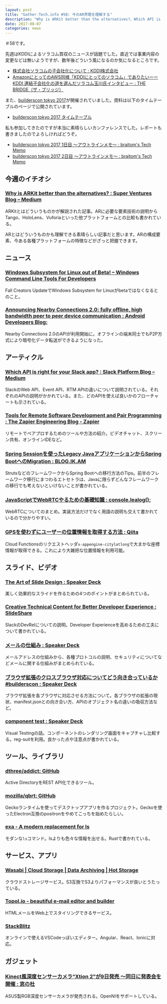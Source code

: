 ```yaml
---
layout: post
title: "Gather-Tech.info #58: 今のAR界隈を理解する"
description: "Why is ARKit better than the alternatives?、Which API is right for your Slack app? など"
date: 2017-08-07
categories: news
---
```


＃58です。

先週はKDDIによるソラコム買収のニュースが話題でした。直近では事業内容の変更などは無いようですが、数年後どういう風になるのか気になるところです。

- [株式会社ソラコムの子会社化について : KDDI株式会社](http://news.kddi.com/kddi/corporate/newsrelease/2017/08/02/2607.html)
- [AmazonにとってのAWS同様「KDDIにとってのソラコム」でありたいーーKDDI 連結子会社化の道を選んだソラコム玉川氏インタビュー : THE BRIDGE（ザ・ブリッジ）](http://thebridge.jp/2017/08/interview-with-ken-tamagawa-soracom)

また、[builderscon tokyo 2017](https://builderscon.io/tokyo/2017)が開催されていました。資料は以下のタイムテーブルのページで公開されています。

- [builderscon tokyo 2017 タイムテーブル](https://builderscon.io/tokyo/2017/timetable?date=2017-08-04)

私も参加してきたのですが本当に素晴らしいカンファレンスでした。レポートも書きましたのでよろしければどうぞ。

- [builderscon tokyo 2017 1日目 ～アウトラインメモ～ : braitom's Tech Memo](http://braitom.hatenablog.com/entry/2017/08/04/235630)
- [builderscon tokyo 2017 2日目 ～アウトラインメモ～ : braitom's Tech Memo](http://braitom.hatenablog.com/entry/2017/08/05/220947)

## 今週のイチオシ

### [Why is ARKit better than the alternatives? : Super Ventures Blog – Medium](https://medium.com/super-ventures-blog/why-is-arkit-better-than-the-alternatives-af8871889d6a)

ARKitとはどういうものかが解説された記事。ARに必要な要素技術の説明からTango、HoloLens、Vuforiaといった他プラットフォームとの比較も書かれている。

ARとはどういうものかも理解できる素晴らしい記事だと思います。ARの構成要素、今ある各種プラットフォームの特徴などがざっと把握できます。

## ニュース

### [Windows Subsystem for Linux out of Beta! – Windows Command Line Tools For Developers](https://blogs.msdn.microsoft.com/commandline/2017/07/28/windows-subsystem-for-linux-out-of-beta/)

Fall Creators UpdateでWindows Subsystem for Linuxがbetaではなくなるとのこと。

### [Announcing Nearby Connections 2.0: fully offline, high bandwidth peer to peer device communication : Android Developers Blog:](https://android-developers.googleblog.com/2017/07/announcing-nearby-connections-20-fully.html)

Nearby Connections 2.0のAPIが利用開始に。オフラインの端末同士でもP2P方式により暗号化データ転送ができるようになった。

## アーティクル

### [Which API is right for your Slack app? : Slack Platform Blog – Medium](https://medium.com/slack-developer-blog/getting-started-with-slacks-apis-f930c73fc889)

SlackのWeb API、Event API、RTM APIの違いについて説明されている。それぞれのAPIの説明がかかれている。また、どのAPIを使えば良いかのフローチャートも示されている。

### [Tools for Remote Software Development and Pair Programming : The Zapier Engineering Blog - Zapier](https://zapier.com/engineering/remote-dev-tools/)

リモートでペアプロするためのツールや方法の紹介。ビデオチャット、スクリーン共有、オンラインIDEなど。

### [Spring Sessionを使ったLegacy JavaアプリケーションからSpring BootへのMigration : BLOG.IK.AM](https://blog.ik.am/entries/431)

StrutsなどのフレームワークからSpring Bootへの移行方法のTips。前半のフレームワーク移行にまつわるエトセトラは、Javaに限らずどんなフレームワークの移行でも考えないといけないことが書かれている。

### [JavaScriptでWebRTCやるための基礎知識 : console.lealog();](http://lealog.hateblo.jp/entry/2017/06/05/102203)

WebRTCについてのまとめ。実装方法だけでなく用語の説明も交えて書かれているので分かりやすい。

### [GPSを使わずにユーザーの位置情報を取得する方法 : Qiita](http://qiita.com/plasticstraw/items/bb60fa645c807234d33f)

Cloud Functionsのリクエストヘッダ`x-appengine-citylatlong`で大まかな座標情報が取得できる。これにより大雑把な位置情報を利用可能。

## スライド、ビデオ

### [The Art of Slide Design : Speaker Deck](https://speakerdeck.com/mseckington/the-art-of-slide-design)

美しく効果的なスライドを作るための4つのポイントがまとめられている。

### [Creative Technical Content for Better Developer Experience : SlideShare](https://www.slideshare.net/tomomi/creative-technical-content-for-better-developer-experience)

SlackのDevRelについての説明。Developer Experienceを高めるための工夫について書かれている。

### [メールの仕組み : Speaker Deck](https://speakerdeck.com/utsushiiro/merufalseshi-zu-mi)

メールアドレスの仕組みから、各種プロトコルの説明、セキュリティについてなどメールに関する仕組みがまとめられている。

### [ブラウザ拡張のクロスブラウザ対応についてどう向き合っているか #builderscon : Speaker Deck](https://speakerdeck.com/pastak/burauzakuo-zhang-falsekurosuburauzadui-ying-nituitedouxiang-kihe-tuteiruka-number-builderscon)

ブラウザ拡張を各ブラウザに対応させる方法について。各ブラウザの拡張の現状、manifest.jsonとの向き合い方、APIのオブジェクト名の違いの吸収方法など。

### [component test : Speaker Deck](https://speakerdeck.com/bokuweb/component-test)

Visual Testingの話。コンポーネントのレンダリング画面をキャプチャし比較する。reg-suitを利用。良かった点や注意点が書かれている。

## ツール、ライブラリ

### [dthree/addict: GitHub](https://github.com/dthree/addict)

Active DirectoryをREST API化できるツール。

### [mozilla/qbrt: GitHub](https://github.com/mozilla/qbrt)

Geckoランタイムを使ってデスクトップアプリを作るプロジェクト。Geckoを使ったElectron互換のpositronをやめてこっちを始めたらしい。

### [exa - A modern replacement for ls](https://the.exa.website/)

モダンな`ls`コマンド。lsよりも色々な情報を出せる。Rustで書かれている。

## サービス、アプリ

### [Wasabi | Cloud Storage | Data Archiving | Hot Storage](https://wasabi.com/)

クラウドストレージサービス。S3互換でS3よりパフォーマンスが良いとうたっている。

### [Topol.io - beautiful e-mail editor and builder](https://topol.io/)

HTMLメールをWeb上でスタイリングできるサービス。

### [StackBlitz](https://stackblitz.com/)

オンラインで使えるVSCodeっぽいエディター。Angular、React、Ionicに対応。

## ガジェット

### [Kinect風深度センサーカメラ“Xtion 2”が9日発売 ～同日に発表会を開催 : 窓の杜](http://forest.watch.impress.co.jp/docs/news/1074058.html)

ASUS製RGB深度センサーカメラが発売される。OpenNIをサポートしている。

